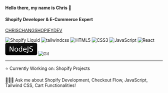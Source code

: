 **Hello there, my name is Chris 🐺**

<h4>Shopify Developer & E-Commerce Expert</h4>

[CHRISCHANGSHOPIFYDEV](https://chrischangshopifydev.netlify.app)

![Shopify Liquid](https://img.shields.io/badge/-SHOPIFY%20LIQUID-000000?style=flat&logo=shopify)
![tailwindcss](https://img.shields.io/badge/-tailwindcss-000000?style=flat&logo=tailwindcss)
![HTML5](https://img.shields.io/badge/-HTML5-000000?style=flat&logo=html5)
![CSS3](https://img.shields.io/badge/-CSS3-000000?style=flat&logo=css3)
![JavaScript](https://img.shields.io/badge/-JavaScript-000000?style=flat&logo=javascript)
![React](https://img.shields.io/badge/-React-000000?style=flat&logo=react)
![Node.js](/webdev-icons/noadejs.svg)
![Git](https://img.shields.io/badge/-Git-000000?style=flat&logo=git)

---

⭐️ Currently Working on: Shopify Projects

🙋🏻‍♂️ Ask me about Shopify Development, Checkout Flow, JavaScript, Tailwind CSS, Cart Functionalities!
